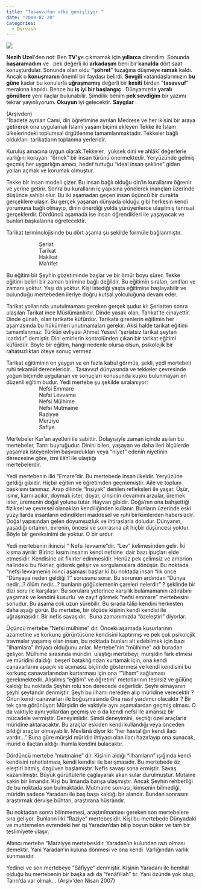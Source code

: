 ```yaml
---
title: "Tasavvufun ufku genişliyor."
date: "2009-07-28"
categories: 
  - Dervish
---
```


**![](/uploads/image/DSCF0164.JPG)**

**Nezih Uzel**'den not: Ben **TV'y**e çıkmamak için **yıllarca** direndim. Sonunda **başaramadım** ve   pek değerli iki **arkadaşım** beni bir **kanalda** dört saat konuşturdular. Sonunda olan oldu **"şöhret**" tuzağına düşmeye **ramak** kaldı. Ancak o **konuşmanın** önemli bir faydası belirdi. **Sevgili** vatandaşlarımızın **bu güne** kadar bu konularla **uğraşmamış** değerli bir **kesiti** birden "**tasavvuf**" merakına kapıldı. Bence bu **iş iyi bir başlangıç** . Dünyamızda **yaralı gönüllere** yeni ilaçlar bulunabilir. Şimdilik benim **pek sevdiğim** bir yazımı tekrar yayınlıyorum. **Okuyun** iyi gelecektir. **Saygılar** .    

(Arşivden)                 
"İbadete ayrılan Cami, din öğretimine ayrılan Medrese ve her ikisini bir araya getirerek ona uygulamalı İslamî yaşam biçimi ekleyen Tekke ile İslam ülkelerindeki toplumsal örgütlenme tamamlanmaktadır. Tekkeler bağlı oldukları  tarikatların toplanma yerleridir.

Kuruluş amacına uygun olarak Tekkeler,  yüksek dini ve ahlâkî değerlerle varlığını koruyan  “örnek” bir insan türünü önermektedir. Yeryüzünde gelmiş geçmiş her uygarlığın amacı, hedef tuttuğu “ideal insan şekline” giden yolları açmak ve korumak olmuştur.

Tekke bir insan modeli çizer. Bu insan bağlı olduğu din’in kurallarını öğrenir ve yerine getirir. Sonra bu kuralların iç yapısına yönelerek inançları üzerinde düşünce sahibi olur. Bu iki aşamadan geçen insan üçüncü bir durakta gerçeklere ulaşır. Bu gerçek yaşanan dünyada olduğu gibi herkesin kendi yorumuna bağlı olmayıp, dinin önerdiği yolda yürüyenlerce ulaşılmış tanrısal gerçeklerdir. Dördüncü aşamada ise insan öğrendikleri ile yaşayacak ve bunları başkalarına öğretecektir.

Tarikat terminolojisinde bu dört aşama şu şekilde formüle bağlanmıştır.

                      Şeriat  
                      Tarikat  
                      Hakikat   
                      Ma’rifet

Bu eğitim bir Şeyhin gözetiminde başlar ve bir ömür boyu sürer. Tekke eğitimi belirli bir zaman birimine bağlı değildir. Bu eğitimin sıraları, sınıfları ve zamanı yoktur. Yaşı da yoktur. Kişi istediği yaşta eğitimine başlayabilir ve bulunduğu mertebeden ileriye doğru kutsal yolculuğuna devam eder.

Tarikat yollarında unutulmaması gereken gerçek şudur ki: Şeriatten sonra ulaşılan Tarikat ince Müslümanlıktır. Dinde yasak olan, Tarikat’te cinayettir. Dinde günah, olan tarikatte küfürdür. Tarikata girenlerin eğitimin her aşamasında bu hükümleri unutmamaları gerekir. Aksi halde tarikat eğitimi tamamlanmaz. Türkün evliyası Ahmet Yesevî “şeriatsız tarikat şeytan icadıdır” demiştir. Dini emirlerin kontrolünden çıkan bir tarikat eğitimi küfürdür. Böyle bir eğitim, hangi nedenle olursa olsun, psikolojik bir rahatsızlıktan öteye sonuç vermez. 

Tarikat eğitiminin en yaygın ve en fazla kabul görmüş, şekli, yedi mertebeli ruhi tekamül dereceleridir... Tasavvuf dünyasında ve tekkeler çevresinde yoğun biçimde uygulanan ve sonuçları konusunda kuşku bulunmayan en düzenli eğitim budur. Yedi mertebe şu şekilde sıralanıyor:  
                      Nefsi Emmare  
                      Nefsi Levvame  
                      Nefsi Mülhime  
                      Nefsi Mutmaine  
                      Raziyye   
                      Merziye  
                      Safiye

Mertebeler Kur’an ayetleri ile sabittir. Dolayısıyle zaman içinde aşılan bu mertebeler, Tanrı buyruğudur. Dinini bilen, yaşayan ve daha ileri ölçülerde yaşamak isteyenlerim başvurdukları veya “niyet” edenin niyetinin derecesine göre, izni ilâhî ile ulaştığı mertebelerdir.                                                               

Yedi mertebenin ilki “Emare”dir. Bu mertebede insan ilkeldir. Yeryüzüne geldiği gibidir. Hiçbir eğitim ve öğretimden geçmemiştir. Aile ve toplum baskısını tanımaz. Arap dilinde “İnsiyak” denilen refleksleri ile yaşar. Üşür, ısınır, karnı acıkır, doymak ister, doyar, cinsinin devamını arzular, üremek ister, üremenin doğal yolunu tutar. Hayvan gibidir. Doğa’nın ona bahşettiği fiziksel ve çevresel olanakları kendiliğinden kullanır. Bunların üzerinde eski yüzyıllarda insanların edindikleri maddesel ve ruhî birikimlerden habersizdir. Doğal yapısından gelen doyumsuzluk ve ihtiraslarla doludur. Dünyanın, yaşadığı ortamın, evrenin, öncesi ve sonrasına ait hiçbir düşüncesi yoktur. Böyle bir gereksinimi de yoktur. O bir urdur.

Yedi mertebenin ikincisi “ Nefsi levvame”dir. “Lev” kelimesinden gelir. İki kısma ayrılır: Birinci kısım insanın kendi nefsine  dair bazı ipuçları elde etmesidir. Kendisine ait fikirler edinmesidir. Henüz pek çelimsiz ve ambrion halindeki bu fikirler, giderek gelişir ve sorgulamalara dönüşür. Bu noktada “nefsi levvamenin ikinci aşaması başlar ki bu noktada insan “ilk önce “Dünyaya neden geldiği ?” sorusunu sorar. Bu sorunun ardından “Dünya nedir…? ölüm nedir…? bunların göğüslemenin çareleri nelerdir” ? şeklinde bir dizi soru ile karşılaşır. Bu sorulara yeterince karşılık bulamamanın ızdırabını yaşamak ve kendini kusurlu  ve zayıf görmek “nefsi emmare” mertebesini sonudur. Bu aşama çok uzun sürebilir. Bu sırada tâlip kendini herkesten daha aşağı görür. Bu mertebe, bir ölçüde kişinin kendi kendisi ile uğraşmasıdır. Bir nefis savaşıdır.  Buna zamanımızda “özeleştiri” diyorlar.

Üçüncü mertebe “Nefsi mülhime” dir. Önceki aşamada kusurlarının azametine ve korkunç görüntüsüne kendisini kaptırmış ve pek çok psikolojik travmalar yaşamış olan insan, bu noktada bunları alt edebilmek için bazı “ilhamlara” ihtiyacı olduğunu anlar. Mertebe”nin “mülhime” adı buradan geliyor. Mülhime sırasında müridin  ulaştığı mertebeyi, mürşidin fark etmesi ve müridini daldığı  beşerî bataklığından kurtamak için, ona kendi canavarlarını apaçık ve acımasız biçimde göstermesi ve kendi kendisini bu korkunç canavarlarından kurtarması için ona “”ilham” sağlaması gerekmektedir. Alışılmış “eğitim” ve öğretim” metotlarının tesirsiz ve gülünç kaldığı bu noktada Şeyhin rolü son derecede değerlidir. Şeyhi olmayanın şeyhi şeytandır denmiştir. Şeyh bu ilhamı nereden alıp müridine verecektir ? Onun kendi canavarları ile boğuşmasında Ona nasıl yardımcı olacaktır ? Bir tek çare görünüyor: Mürşidin de vaktiyle aynı aşamalardan geçmiş olması. O da vaktiyle aynı yollardan geçmiş ve o da kendi nefsi ile amansız bir mücadele vermiştir. Deneyimlidir. Şimdi deneyimini, seçtiği özel araçlarla müridine aktaracaktır. Bu araçlar eskiden kendi kullandığı veya önceden bildiği araçlar olmayabilir. Mevlânâ diyor ki: “her hastalığın kendi ilacı vardır…” Buna güre mürşid müridin ihtiyacı olan ilacı hazırlayıp ona sunacak, mürid o ilaçtan aldığı ilhamla kendini bulacaktır.  

Dördüncü mertebe “mutmaine” dir. Kişinin aldığı “ilhamların” ışığında kendi kendisini rahatlatması, kendi kendisi ile barışmasıdır. Bu mertebede öz eleştiri bitmiş, özgüven başlamıştır. Nefis savaşı sona ermiştir. Savaş kazanılmıştır. Büyük gürültülerle çağlayarak akan sular durulmuştur. Mutaine sakin bir limandır. Kişi bu limanda barışa ulaşmıştır. Ancak Şeyhin rehberliği de bu noktada son bulmaktadır. Mutmaine sonrası, kimsenin bilmediği, müridin sadece Yaradanı ile baş başa kaldığı bir alandır. Bundan sonrasını araştırmak dervişe bühtan, araştırana hüsrandır.

Bu noktadan sonra bilinmemesi, araştırılmaması gereken son mertebelere sıra geliyor. Bunların ilki “Raziye” mertebesidir. Kişi bu mertebede Dünyadaki ve muhtemelen evrendeki her işi Yaradan’dan bilip boyun büker ve tam bir teslimiyete ulaşır. 

Altıncı mertebe “Marziyye mertebesidir. Yaradan’ın kulundan razı olması demektir. Yani Yaradan’ın kuluna dönmesi ve ona kendi  Varlığından varlık sunmasıdır.

Yedinci ve son mertebeye “Sâfiyye” denmiştir. Kişinin Yaradanı ile hemhâl olduğu bu mertebenin bir başka adı da “fenâfillah” tır. Yani özünde yok olup, Tanrı’da var olmak… (Arşiv'den Nisan 2007)
